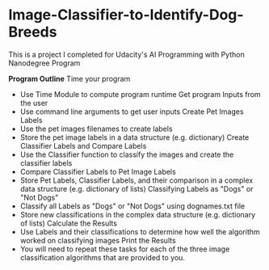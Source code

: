 # Image-Classifier-to-Identify-Dog-Breeds
This is a project I completed for Udacity's AI Programming with Python Nanodegree Program

**Program Outline**
Time your program
- Use Time Module to compute program runtime
Get program Inputs from the user
- Use command line arguments to get user inputs
Create Pet Images Labels
- Use the pet images filenames to create labels
- Store the pet image labels in a data structure (e.g. dictionary)
Create Classifier Labels and Compare Labels
- Use the Classifier function to classify the images and create the classifier labels
- Compare Classifier Labels to Pet Image Labels
- Store Pet Labels, Classifier Labels, and their comparison in a complex data structure (e.g. dictionary of lists)
Classifying Labels as "Dogs" or "Not Dogs"
- Classify all Labels as "Dogs" or "Not Dogs" using dognames.txt file
- Store new classifications in the complex data structure (e.g. dictionary of lists)
Calculate the Results
- Use Labels and their classifications to determine how well the algorithm worked on classifying images
Print the Results
- You will need to repeat these tasks for each of the three image classification algorithms that are provided to you.
